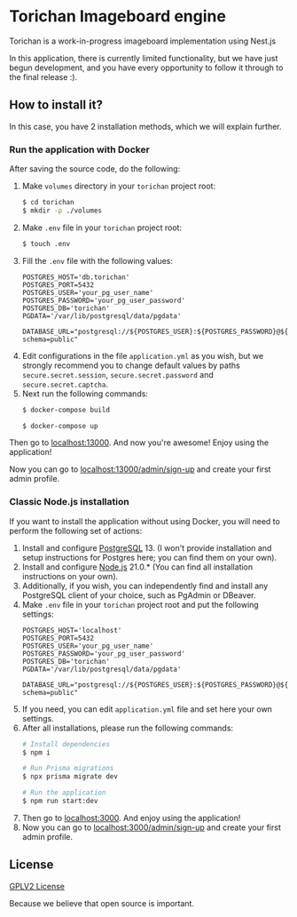 # Torichan Imageboard engine

Torichan is a work-in-progress imageboard implementation using Nest.js

In this application, there is currently limited functionality, 
but we have just begun development, and you have every opportunity to 
follow it through to the final release :).

## How to install it?

In this case, you have 2 installation methods, which we will explain further.

### Run the application with Docker

After saving the source code, do the following:
1. Make `volumes` directory in your `torichan` project root:
    ```sh
   $ cd torichan
   $ mkdir -p ./volumes
   ```
2. Make `.env` file in your `torichan` project root:
    ```sh
    $ touch .env
   ```
3. Fill the `.env` file with the following values:
    ```
    POSTGRES_HOST='db.torichan'
    POSTGRES_PORT=5432
    POSTGRES_USER='your_pg_user_name'
    POSTGRES_PASSWORD='your_pg_user_password'
    POSTGRES_DB='torichan'
    PGDATA='/var/lib/postgresql/data/pgdata'

    DATABASE_URL="postgresql://${POSTGRES_USER}:${POSTGRES_PASSWORD}@${POSTGRES_HOST}:${POSTGRES_PORT}/${POSTGRES_DB}?schema=public" 
    ```
4. Edit configurations in the file `application.yml` as you wish, 
but we strongly recommend you to change default values by paths `secure.secret.session`, `secure.secret.password` and `secure.secret.captcha`.
5. Next run the following commands:
    ```sh
    $ docker-compose build

    $ docker-compose up
    ```
Then go to [localhost:13000](http://localhost:13000/).
And now you're awesome! Enjoy using the application!

Now you can go to [localhost:13000/admin/sign-up](http://localhost:13000/admin/sign-up) and create your first admin profile.

### Classic Node.js installation

If you want to install the application without using Docker, you will need to perform the following set of actions:

1. Install and configure [PostgreSQL](https://www.postgresql.org/) 13. (I won't provide installation and setup instructions for Postgres here; you can find them on your own).
2. Install and configure [Node.js](https://nodejs.org/) 21.0.* (You can find all installation instructions on your own).
3. Additionally, if you wish, you can independently find and install any PostgreSQL client of your choice, such as PgAdmin or DBeaver.
4. Make `.env` file in your `torichan` project root and put the following settings:
    ```
    POSTGRES_HOST='localhost'
    POSTGRES_PORT=5432
    POSTGRES_USER='your_pg_user_name'
    POSTGRES_PASSWORD='your_pg_user_password'
    POSTGRES_DB='torichan'
    PGDATA='/var/lib/postgresql/data/pgdata'

    DATABASE_URL="postgresql://${POSTGRES_USER}:${POSTGRES_PASSWORD}@${POSTGRES_HOST}:${POSTGRES_PORT}/${POSTGRES_DB}?schema=public" 
    ```
5. If you need, you can edit `application.yml` file and set here your own settings.
6. After all installations, please run the following commands:
    ```sh
    # Install dependencies
    $ npm i
   
    # Run Prisma migrations
    $ npx prisma migrate dev
   
    # Run the application
    $ npm run start:dev
    ```
7. Then go to [localhost:3000](http://localhost:3000/). And enjoy using the application!
8. Now you can go to [localhost:3000/admin/sign-up](http://localhost:3000/admin/sign-up) and create your first admin profile.

## License
<a href="https://github.com/d-indifference/torichan/blob/master/LICENSE">GPLV2 License</a>

Because we believe that open source is important.